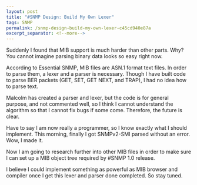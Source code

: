 ```yaml
---
layout: post
title: "#SNMP Design: Build My Own Lexer"
tags: SNMP
permalink: /snmp-design-build-my-own-lexer-c45cd940e87a
excerpt_separator: <!--more-->
---
```

Suddenly I found that MIB support is much harder than other parts. Why? You cannot imagine parsing binary data looks so easy right now.

According to Essential SNMP, MIB files are ASN.1 format text files. In order to parse them, a lexer and a parser is necessary. Though I have built code to parse BER packets (GET, SET, GET NEXT, and TRAP), I had no idea how to parse text.
<!--more-->

Malcolm has created a parser and lexer, but the code is for general purpose, and not commented well, so I think I cannot understand the algorithm so that I cannot fix bugs if some come. Therefore, the future is clear.

Have to say I am now really a programmer, so I know exactly what I should implement. This morning, finally I got SNMPv2-SMI parsed without an error. Wow, I made it.

Now I am going to research further into other MIB files in order to make sure I can set up a MIB object tree required by #SNMP 1.0 release.

I believe I could implement something as powerful as MIB browser and compiler once I get this lexer and parser done completed. So stay tuned.
